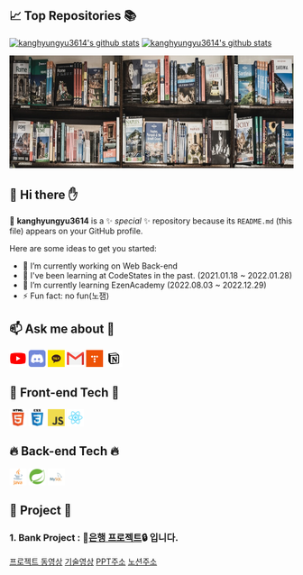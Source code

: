 ## :chart_with_upwards_trend: Top Repositories :books:
<a href="https://github-readme-stats.vercel.app/api?username=kanghyungyu3614&card_width=400px&include_all_commits=true&hide_border=true&show_icons=true&theme=radical"><img align="center" style="height:180px" src="https://github-readme-stats.vercel.app/api?username=kanghyungyu3614&card_width=400px&hide_border=true&show_icons=true&theme=radical" alt="kanghyungyu3614's github stats"/></a>
<a href="https://github.com/kanghyungyu3614"><img align="center" style="height:180px" src="https://github-readme-stats.vercel.app/api/top-langs?username=kanghyungyu3614&show_icons=true&layout=compact&theme=radical" alt="kanghyungyu3614's github stats" /></a>

<code><img src="https://github.com/kanghyungyu3614/kanghyungyu3614/blob/main/img%ED%8F%B4%EB%8D%94/%EC%B1%85%EC%9E%A52.png" width="100%" height="200px"></code>

## :full_moon_with_face: Hi there :raised_hand:   
👋 **kanghyungyu3614** is a ✨ _special_ ✨ repository because its `README.md` (this file) appears on your GitHub profile.



Here are some ideas to get you started:

- 🔭 I’m currently working on Web Back-end
- 🌱 I've been learning at CodeStates in the past. (2021.01.18 ~ 2022.01.28)
- 🌱 I’m currently learning EzenAcademy (2022.08.03 ~ 2022.12.29)
- ⚡ Fun fact: no fun(노잼)
## :mailbox: Ask me about :email:
<a href="https://www.youtube.com/watch?v=L4d08nVX2Vs"><img src="https://github.com/kanghyungyu3614/kanghyungyu3614/blob/main/img%ED%8F%B4%EB%8D%94/%EC%9C%A0%ED%8A%9C%EB%B8%8C2.png" width="30px" height="30px"></a>
<a href="https://discord.gg/47cdDTqs"><img src="https://github.com/kanghyungyu3614/kanghyungyu3614/blob/main/img%ED%8F%B4%EB%8D%94/discord.png" width="30px" height="30px"></a>
<a href="https://open.kakao.com/o/sSrokERe"><img src="https://github.com/kanghyungyu3614/kanghyungyu3614/blob/main/img%ED%8F%B4%EB%8D%94/kakao.png" width="30px" height="30px"></a> 
<a href="https://mail.google.com/mail/u/0/?ogbl#inbox?compose=GTvVlcSMVxZPFbxknSCXvjhDcvPwTzfgsvKXCspPNRxJJpMfMLvSMQJSkSNgqkqlvwKGmtsplbWJF"><img src="https://github.com/kanghyungyu3614/kanghyungyu3614/blob/main/img%ED%8F%B4%EB%8D%94/gmail.png" width="30px" height="30px"></a> 
<a href="https://kanghyungu.tistory.com/"><img src="https://github.com/kanghyungyu3614/kanghyungyu3614/blob/main/img%ED%8F%B4%EB%8D%94/tistory.png" width="30px" height="30px"></a> 
<a href="https://www.notion.so/f4582f7db1bf4b26a3b0aced4c30005d"><img src="https://github.com/kanghyungyu3614/kanghyungyu3614/blob/main/img%ED%8F%B4%EB%8D%94/notion.png" width="30px" height="30px"></a> 


## :whale: Front-end Tech :whale:
<code><img height="30" alt="HTML" src="https://raw.githubusercontent.com/github/explore/5c058a388828bb5fde0bcafd4bc867b5bb3f26f3/topics/html/html.png"></code>
<code><img height="30" alt="CSS" src="https://raw.githubusercontent.com/github/explore/80688e429a7d4ef2fca1e82350fe8e3517d3494d/topics/css/css.png"></code>
<code><img height="30" alt="javascript" src="https://raw.githubusercontent.com/github/explore/80688e429a7d4ef2fca1e82350fe8e3517d3494d/topics/javascript/javascript.png"></code>
<code><img height="30" alt="react" src="https://raw.githubusercontent.com/github/explore/80688e429a7d4ef2fca1e82350fe8e3517d3494d/topics/react/react.png"></code>


## :fire: Back-end Tech :fire:
<code><img height="30" alt="java" src="https://raw.githubusercontent.com/github/explore/80688e429a7d4ef2fca1e82350fe8e3517d3494d/topics/java/java.png"></code>
<code><img height="30" alt="spring" src="https://raw.githubusercontent.com/github/explore/8ab0be27a8c97992e4930e630e2d68ba8d819183/topics/spring/spring.png"></code>
<code><img height="30" alt="Mysql" src="https://raw.githubusercontent.com/github/explore/80688e429a7d4ef2fca1e82350fe8e3517d3494d/topics/mysql/mysql.png"></code>


## :key: Project  :bank:
### 1. Bank Project : :money_with_wings:<a href="https://github.com/kanghyungyu3614/Bank">은행 프로젝트</a>:lock: 입니다. 
  <a href="https://github.com/kanghyungyu3614/Bank">프로젝트 동영상</a>  <a href="https://github.com/kanghyungyu3614/Bank">기술영상</a>  <a href="https://github.com/kanghyungyu3614/Bank">PPT주소</a>  <a href="https://rigorous-gerbera-0de.notion.site/Bank-site-project-e401dc22ee3c4df594e4a40bd79f12dc">노션주소</a>


